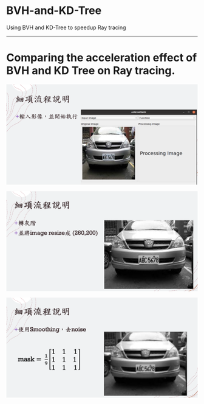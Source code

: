 # BVH-and-KD-Tree
Using BVH and KD-Tree to speedup Ray tracing

*** 
# Comparing the acceleration effect of BVH and KD Tree on Ray tracing.

![image](https://github.com/Azen-Huang/Image-pre-processing/blob/main/readme/1.png)

![image](https://github.com/Azen-Huang/Image-pre-processing/blob/main/readme/2.png)

![image](https://github.com/Azen-Huang/Image-pre-processing/blob/main/readme/3.png)